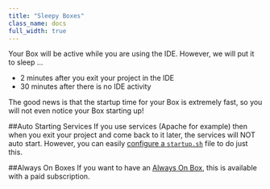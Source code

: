 ```yaml
---
title: "Sleepy Boxes"
class_name: docs
full_width: true
---
```


Your Box will be active while you are using the IDE. However, we will put it to sleep ...

- 2 minutes after you exit your project in the IDE
- 30 minutes after there is no IDE activity

The good news is that the startup time for your Box is extremely fast, so you will not even notice your Box starting up!

##Auto Starting Services
If you use services (Apache for example) then when you exit your project and come back to it later, the services will NOT auto start. However, you can easily [configure a `startup.sh`](/docs/boxes/startup) file to do just this.

##Always On Boxes
If you want to have an [Always On Box](/docs/boxes/always-on), this is available with a paid subscription.

